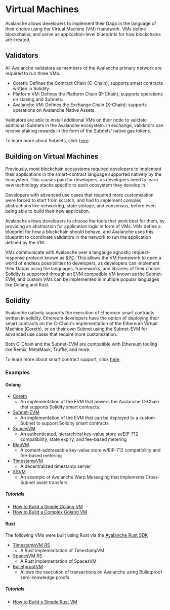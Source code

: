 # Virtual Machines

Avalanche allows developers to implement their Dapp in the language of their choice using the 
Virtual Machine (VM) framework. VMs define blockchains, and serve as application-level blueprints 
for how blockchains are created.

## Validators

All Avalanche validators as members of the Avalanche primary network are required to run three VMs:
- Coreth: Defines the Contract Chain (C-Chain); supports smart contracts written in Solidity.
- Platform VM: Defines the Platform Chain (P-Chain); supports operations on staking and Subnets.
- Avalanche VM: Defines the Exchange Chain (X-Chain); supports operations on Avalanche Native
  Assets.

Validators are able to install additional VMs on their node to validate additional Subnets in
the Avalanche ecosystem. In exchange, validators can receive staking rewards in the form of the
Subnets' native gas tokens.

To learn more about Subnets, click [here](/docs/subnets/README.md).

## Building on Virtual Machines

Previously, most blockchain ecosystems required developers to implement their applications in 
the smart-contract language supported natively by the ecosystem. This causes pain for developers,
as developers need to learn new technology stacks specific to each ecosystem they develop in.

Developers with advanced use cases that required more customization were forced to start from 
scratch, and had to implement complex abstractions like networking, state storage, and consensus,
before even being able to build their new application.

Avalanche allows developers to choose the tools that work best for them, by providing an 
abstraction for application logic in form of VMs. VMs define a blueprint for how a blockchain 
should behave, and Avalanche uses this blueprint to coordinate validators in the network to run 
the application defined by the VM.

VMs communicate with Avalanche over a langauge agnostic request-response protocol known as
[RPC](https://en.wikipedia.org/wiki/Remote_procedure_call). This allows the VM framework to 
open a world of endless possibilities to developers, as developers can implement their Dapps using 
the languages, frameworks, and libraries of their choice. Solidity is supported through an EVM
compatible VM known as the Subnet-EVM, and custom VMs can be implemented in multiple popular
languages like Golang and Rust.

## Solidity

Avalanche natively supports the execution of Ethereum smart contracts written in solidity. Ethereum
developers have the option of deploying their smart contracts on the C-Chain's implementation of the
Ethereum Virtual Machine (Coreth), or on their own Subnet using the Subnet-EVM for advanced use
cases that require more customization.

Both C-Chain and the Subnet-EVM are compatible with Ethereum tooling like Remix, MetaMask,
Truffle, and more.

To learn more about smart contract support, click [here](/docs/dapps/launch-your-ethereum-dapp.md).

### Examples

#### Golang

- [Coreth](https://github.com/ava-labs/coreth)
  - An implementation of the EVM that powers the Avalanche C-Chain that supports Solidity smart
  contracts.
- [Subnet-EVM](https://github.com/ava-labs/subnet-evm)
  - An implementation of the EVM that can be deployed to a custom Subnet to support Solidity smart
  contracts
- [SpacesVM](https://github.com/ava-labs/spacesvm)
  - An authenticated, hierarchical key-value store w/EIP-712 compatibility, state expiry, and
  fee-based metering
- [BlobVM](https://github.com/ava-labs/blobvm)
  - A content-addressable key-value store w/EIP-712 compatibility and fee-based metering
- [TimestampVM](https://github.com/ava-labs/timestampvm)
  - A decentralized timestamp server
- [XSVM](https://github.com/ava-labs/xsvm)
  - An example of Avalanche Warp Messaging that implements Cross-Subnet asset transfers

##### Tutorials

- [How to Build a Simple Golang VM](https://docs.avax.network/subnets/create-a-vm-timestampvm)
- [How to Build a Complex Golang VM](https://docs.avax.network/subnets/create-a-vm-blobvm)

#### Rust

The following VMs were built using Rust via the [Avalanche Rust SDK](https://crates.io/crates/avalanche-types)

- [TimestampVM RS](https://github.com/ava-labs/timestampvm-rs)
  - A Rust implementation of TimestampVM
- [SpacesVM RS](https://github.com/ava-labs/spacesvm-rs)
  - A Rust implementation of SpacesVM
- [BulletproofVM](https://github.com/usmaneth/BulletproofVM)
  - Allows the execution of transactions on Avalanche using Bulletproof zero-knowledge proofs

##### Tutorials

- [How to Build a Simple Rust VM](https://docs.avax.network/subnets/create-a-simple-rust-vm)

